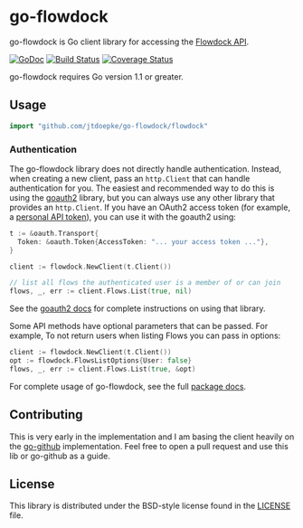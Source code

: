 # go-flowdock #

go-flowdock is Go client library for accessing the [Flowdock API][].

[![GoDoc](https://godoc.org/github.com/jtdoepke/go-flowdock/flowdock?status.png)](https://godoc.org/github.com/jtdoepke/go-flowdock/flowdock)
[![Build Status](https://travis-ci.org/jtdoepke/go-flowdock.png?branch=master)](https://travis-ci.org/jtdoepke/go-flowdock)
[![Coverage Status](https://coveralls.io/repos/jtdoepke/go-flowdock/badge.png)](https://coveralls.io/r/jtdoepke/go-flowdock)

go-flowdock requires Go version 1.1 or greater.

## Usage ##

```go
import "github.com/jtdoepke/go-flowdock/flowdock"
```

### Authentication ###

The go-flowdock library does not directly handle authentication.  Instead, when
creating a new client, pass an `http.Client` that can handle authentication for
you.  The easiest and recommended way to do this is using the [goauth2][]
library, but you can always use any other library that provides an
`http.Client`.  If you have an OAuth2 access token (for example, a [personal
API token][]), you can use it with the goauth2 using:

```go
t := &oauth.Transport{
  Token: &oauth.Token{AccessToken: "... your access token ..."},
}

client := flowdock.NewClient(t.Client())

// list all flows the authenticated user is a member of or can join
flows, _, err := client.Flows.List(true, nil)
```

See the [goauth2 docs][] for complete instructions on using that library.

Some API methods have optional parameters that can be passed. For example,
To not return users when listing Flows you can pass in options:

```go
client := flowdock.NewClient(t.Client())
opt := flowdock.FlowsListOptions{User: false}
flows, _, err := client.Flows.List(true, &opt)
```

For complete usage of go-flowdock, see the full [package docs][].

## Contributing ##

This is very early in the implementation and I am basing the client heavily on
the [go-github][] implementation. Feel free to open a pull request and use this
lib or go-github as a guide.

## License ##

This library is distributed under the BSD-style license found in the [LICENSE](./LICENSE)
file.

[Flowdock API]: https://www.flowdock.com/api
[goauth2]: https://code.google.com/p/goauth2/
[goauth2 docs]: http://godoc.org/code.google.com/p/goauth2/oauth
[personal API token]: https://flowdock.com/account/authorized_applications
[package docs]: http://godoc.org/github.com/jtdoepke/go-flowdock/flowdock
[go-github]: https://github.com/google/go-github
